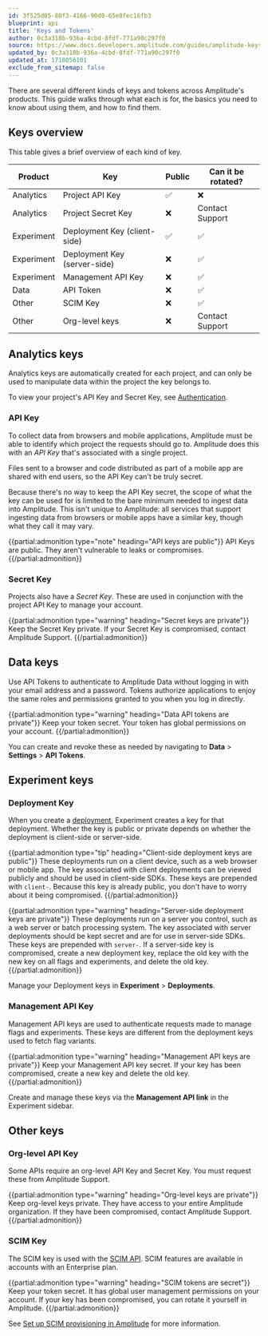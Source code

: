 ```yaml
---
id: 3f525d05-80f3-4166-90d0-65e0fec16fb3
blueprint: api
title: 'Keys and Tokens'
author: 0c3a318b-936a-4cbd-8fdf-771a90c297f0
source: https://www.docs.developers.amplitude.com/guides/amplitude-keys-guide/
updated_by: 0c3a318b-936a-4cbd-8fdf-771a90c297f0
updated_at: 1718056101
exclude_from_sitemap: false
---
```

There are several different kinds of keys and tokens across Amplitude's products. This guide walks through what each is for, the basics you need to know about using them, and how to find them. 

## Keys overview

This table gives a brief overview of each kind of key. 

| Product    | Key                          | Public | Can it be rotated? |
| ---------- | ---------------------------- | ------ | ------------------ |
| Analytics  | Project API Key              | ✅      | ❌                  |
| Analytics  | Project Secret Key           | ❌      | Contact Support    |
| Experiment | Deployment Key (client-side) | ✅      | ✅                  |
| Experiment | Deployment Key (server-side) | ❌      | ✅                  |
| Experiment | Management API Key           | ❌      | ✅                  |
| Data       | API Token                    | ❌      | ✅                  |
| Other      | SCIM Key                     | ❌      | ✅                  |
| Other      | Org-level keys               | ❌      | Contact Support    |

## Analytics keys

Analytics keys are automatically created for each project, and can only be used to manipulate data within the project the key belongs to. 

To view your project's API Key and Secret Key, see [Authentication](/docs/apis/authentication/).

### API Key

To collect data from browsers and mobile applications, Amplitude must be able to identify which project the requests should go to. Amplitude does this with an *API Key* that's associated with a single project. 

Files sent to a browser and code distributed as part of a mobile app are shared with end users, so the API Key can't be truly secret. 

Because there's no way to keep the API Key secret, the scope of what the key can be used for is limited to the bare minimum needed to ingest data into Amplitude. This isn't unique to Amplitude: all services that support ingesting data from browsers or mobile apps have a similar key, though what they call it may vary.

{{partial:admonition type="note" heading="API keys are public"}}
API Keys are public. They aren't vulnerable to leaks or compromises.
{{/partial:admonition}}

### Secret Key

Projects also have a *Secret Key*. These are used in conjunction with the project API Key to manage your account.

{{partial:admonition type="warning" heading="Secret keys are private"}}
Keep the Secret Key private. If your Secret Key is compromised, contact Amplitude Support.
{{/partial:admonition}}

## Data keys

Use API Tokens to authenticate to Amplitude Data without logging in with your email address and a password. Tokens authorize applications to enjoy the same roles and permissions granted to you when you log in directly.

{{partial:admonition type="warning" heading="Data API tokens are private"}}
Keep your token secret. Your token has global permissions on your account.
{{/partial:admonition}}

You can create and revoke these as needed by navigating to **Data** > **Settings** > **API Tokens**. 

## Experiment keys

### Deployment Key

When you create a [deployment](/docs/experiment/data-model), Experiment creates a key for that deployment. Whether the key is public or private depends on whether the deployment is client-side or server-side.

{{partial:admonition type="tip" heading="Client-side deployment keys are public"}}
These deployments run on a client device, such as a web browser or mobile app. The key associated with client deployments can be viewed publicly and should be used in client-side SDKs. These keys are prepended with `client-`. Because this key is already public, you don't have to worry about it being compromised.
{{/partial:admonition}}

{{partial:admonition type="warning" heading="Server-side deployment keys are private"}}
These deployments run on a server you control, such as a web server or batch processing system. The key associated with server deployments should be kept secret and are for use in server-side SDKs. These keys are prepended with `server-`. If a server-side key is compromised, create a new deployment key, replace the old key with the new key on all flags and experiments, and delete the old key.
{{/partial:admonition}}

Manage your Deployment keys in **Experiment** > **Deployments**. 

### Management API Key 

Management API keys are used to authenticate requests made to manage flags and experiments. These keys are different from the deployment keys used to fetch flag variants. 

{{partial:admonition type="warning" heading="Management API keys are private"}}
Keep your Management API key secret. If your key has been compromised, create a new key and delete the old key.
{{/partial:admonition}}

Create and manage these keys via the **Management API link** in the Experiment sidebar.

## Other keys 

### Org-level API Key

Some APIs require an org-level API Key and Secret Key. You must request these from Amplitude Support. 

{{partial:admonition type="warning" heading="Org-level keys are private"}}
Keep org-level keys private. They have access to your entire Amplitude organization. If they have been compromised, contact Amplitude Support.
{{/partial:admonition}}

### SCIM Key

The SCIM key is used with the [SCIM API](/docs/apis/analytics/scim). SCIM features are available in accounts with an Enterprise plan.

{{partial:admonition type="warning" heading="SCIM tokens are secret"}}
Keep your token secret. It has global user management permissions on your account. If your key has been compromised, you can rotate it yourself in Amplitude.
{{/partial:admonition}}

See [Set up SCIM provisioning in Amplitude](/docs/admin/account-management/scim-provision) for more information.
